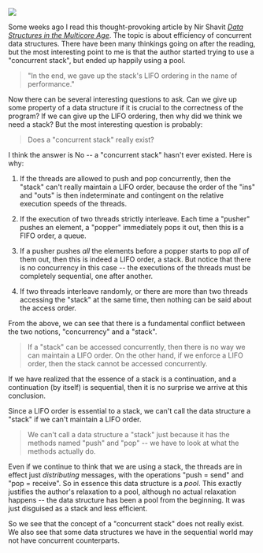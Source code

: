  [<div class="image2-inset"><picture><source type="image/webp" srcset="https://substackcdn.com/image/fetch/w_424,c_limit,f_webp,q_auto:good,fl_progressive:steep/https%3A%2F%2Fbucketeer-e05bbc84-baa3-437e-9518-adb32be77984.s3.amazonaws.com%2Fpublic%2Fimages%2Fb92d92c2-efc5-4d1f-9823-05123f0b46bc_150x230.jpeg 424w, https://substackcdn.com/image/fetch/w_848,c_limit,f_webp,q_auto:good,fl_progressive:steep/https%3A%2F%2Fbucketeer-e05bbc84-baa3-437e-9518-adb32be77984.s3.amazonaws.com%2Fpublic%2Fimages%2Fb92d92c2-efc5-4d1f-9823-05123f0b46bc_150x230.jpeg 848w, https://substackcdn.com/image/fetch/w_1272,c_limit,f_webp,q_auto:good,fl_progressive:steep/https%3A%2F%2Fbucketeer-e05bbc84-baa3-437e-9518-adb32be77984.s3.amazonaws.com%2Fpublic%2Fimages%2Fb92d92c2-efc5-4d1f-9823-05123f0b46bc_150x230.jpeg 1272w, https://substackcdn.com/image/fetch/w_1456,c_limit,f_webp,q_auto:good,fl_progressive:steep/https%3A%2F%2Fbucketeer-e05bbc84-baa3-437e-9518-adb32be77984.s3.amazonaws.com%2Fpublic%2Fimages%2Fb92d92c2-efc5-4d1f-9823-05123f0b46bc_150x230.jpeg 1456w" sizes="100vw">![](https://substackcdn.com/image/fetch/w_1456,c_limit,f_auto,q_auto:good,fl_progressive:steep/https%3A%2F%2Fbucketeer-e05bbc84-baa3-437e-9518-adb32be77984.s3.amazonaws.com%2Fpublic%2Fimages%2Fb92d92c2-efc5-4d1f-9823-05123f0b46bc_150x230.jpeg)</picture></div>](https://substackcdn.com/image/fetch/f_auto,q_auto:good,fl_progressive:steep/https%3A%2F%2Fbucketeer-e05bbc84-baa3-437e-9518-adb32be77984.s3.amazonaws.com%2Fpublic%2Fimages%2Fb92d92c2-efc5-4d1f-9823-05123f0b46bc_150x230.jpeg) 

<span>Some weeks ago I read this thought-provoking article by Nir Shavit</span> _[Data Structures in the Multicore Age](http://cacm.acm.org/magazines/2011/3/105308-data-structures-in-the-multicore-age)_<span>. The topic is about efficiency of concurrent data structures. There have been many thinkings going on after the reading, but the most interesting point to me is that the author started trying to use a "concurrent stack", but ended up happily using a pool.</span>

> "In the end, we gave up the stack's LIFO ordering in the name of performance."

Now there can be several interesting questions to ask. Can we give up some property of a data structure if it is crucial to the correctness of the program? If we can give up the LIFO ordering, then why did we think we need a stack? But the most interesting question is probably:

> Does a "concurrent stack" really exist?

I think the answer is No -- a "concurrent stack" hasn't ever existed. Here is why:

1.  If the threads are allowed to push and pop concurrently, then the "stack" can't really maintain a LIFO order, because the order of the "ins" and "outs" is then indeterminate and contingent on the relative execution speeds of the threads.

2.  If the execution of two threads strictly interleave. Each time a "pusher" pushes an element, a "popper" immediately pops it out, then this is a FIFO order, a queue.

3.  <span>If a pusher pushes</span> _all_ <span>the elements before a popper starts to pop</span> _all_ <span>of them out, then this is indeed a LIFO order, a stack. But notice that there is no concurrency in this case -- the executions of the threads must be completely sequential, one after another.</span>

4.  If two threads interleave randomly, or there are more than two threads accessing the "stack" at the same time, then nothing can be said about the access order.

From the above, we can see that there is a fundamental conflict between the two notions, "concurrency" and a "stack".

> If a "stack" can be accessed concurrently, then there is no way we can maintain a LIFO order. On the other hand, if we enforce a LIFO order, then the stack cannot be accessed concurrently.

If we have realized that the essence of a stack is a continuation, and a continuation (by itself) is sequential, then it is no surprise we arrive at this conclusion.

Since a LIFO order is essential to a stack, we can't call the data structure a "stack" if we can't maintain a LIFO order.

> We can't call a data structure a "stack" just because it has the methods named "push" and "pop" -- we have to look at what the methods actually do.

<span>Even if we continue to think that we are using a stack, the threads are in effect just</span> _distributing_ <span>messages, with the operations "push = send" and "pop = receive". So in essence this data structure is a</span> _pool_<span>. This exactly justifies the author's relaxation to a pool, although no actual relaxation happens -- the data structure has been a pool from the beginning. It was just disguised as a stack and less efficient.</span>

So we see that the concept of a "concurrent stack" does not really exist. We also see that some data structures we have in the sequential world may not have concurrent counterparts.
